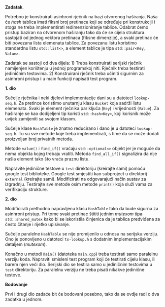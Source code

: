 **Zadatak**.  

Potrebno je konstruirati asinhroni rječnik na bazi otvorenog haširanja. Naša će _hash_ tablica imati fiksni broj
pretinaca koji se određuje pri konstrukciji i stoga ne treba implementirati redimenzioniranje tablice.
Odabrat ćemo pristup baziran na otvorenom haširanju tako da će se cijela struktura sastojati od jednog 
vektora pretinaca (fiksne dimenzije), a svaki pretinac će biti povezana lista elemenata tablice. 
Za povezanu listu koristimo standardnu listu `std::list<>`, a element tablice je tipa `std::pair<Key, Value>`.

Zadatak se sastoji od dva dijela:  1) Treba konstruirati serijski rječnik namijenjen korištenju u jednoj programskoj niti.
Rječnik treba testirati jediničnim testovima. 2) Konstruirani rječnik treba učiniti sigurnim za asinhroni pristup 
i u main funkciji napisati test program. 


**1. dio**

Sučelje rječnika i neki djelovi implementacije dani su u datoteci `lookup-seq.h`. Za pretince koristimo 
unutarnju klasu `Bucket` koja sadrži listu elemenata. Svaki je element rječnika par ključa (`Key`) i 
vrijednosti (`Value`).  Za haširanje se kao dodijeljeni tip koristi `std::hash<Key>`, koji korisnik može 
uvijek zamijeniti sa svojom klasom. 

Sučelje klase  `HashTable` je znatno reducirano i dano je u datoteci `lookup-seq.h`. 
Tu su sve metode koje treba implementirati,
s time da se može dodati proizvoljan broj privatnih metoda. 

Metode `value()` i `find_if()` vraćaju `std::optional<>` objekt jer je moguće da nema objekta kojeg 
trebaju vratiti. Metoda `find_all_if()` signalizira da nije našla element tako što vraća praznu listu. 

Napravite jedinične testove u `test` direktoriju (kreirajte sami) pomoću google test biblioteke.
Google test smjestiti kao subproject u direktorij `external`  (kreirajte sami). Modificirati na odgovarajući 
način sustav za izgradnju. Testirajte sve metode osim metode `print()` koja služi vama za verifikaciju 
strukture. 

**2. dio**

Modificirati prethodno napravljenu klasu  `HashTable` tako da bude sigurna za asinhroni pristup. Pri tome svaki pretinac
štititi jednim _mutexom_ tipa `std::shared_mutex` kako bi se iskoristila činjenica da je tablica predviđena 
za često čitanje i rijetko upisivanje. 

Sučelje paralelne `HashTable` se nije promijenilo u odnosu na serijsku verziju. Ono je ponovljeno u datoteci
`ts-lookup.h` s dodatnim implementacijskim detaljem (_mutexom_).

Konačno u metodi `m̀ain()` (datoteka `main.cpp`) treba testirati samo paralelnu verziju koda. 
Napraviti smisleni test program koji će testirati cijelu klasu, ili barem njen veći dio. Serijski dio se testira
samo u jediničnim testovima u `test` direktoriju. Za paralelnu verziju ne treba pisati nikakve jedinične testove.

**Bodovanje**

Prvi i drugi dio zadaće bit će bodovani posebno, tako da se ovdje radi o dva zadatka u jednom.
